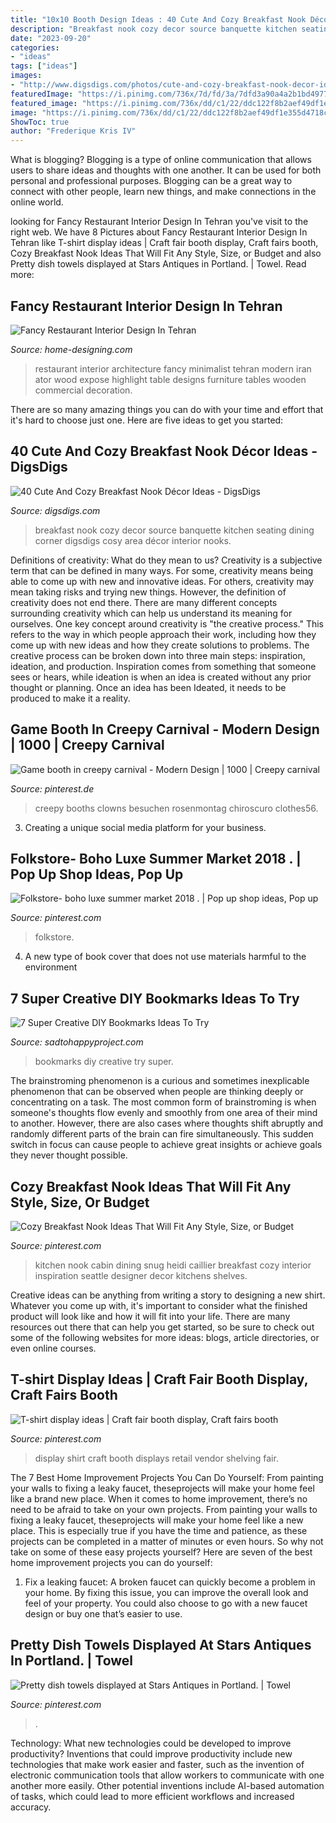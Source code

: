 ```yaml
---
title: "10x10 Booth Design Ideas : 40 Cute And Cozy Breakfast Nook Décor Ideas"
description: "Breakfast nook cozy decor source banquette kitchen seating dining corner digsdigs cosy area décor interior nooks"
date: "2023-09-20"
categories:
- "ideas"
tags: ["ideas"]
images:
- "http://www.digsdigs.com/photos/cute-and-cozy-breakfast-nook-decor-ideas-21-554x752.jpg"
featuredImage: "https://i.pinimg.com/736x/7d/fd/3a/7dfd3a90a4a2b1bd4977d7e95d02b83b.jpg"
featured_image: "https://i.pinimg.com/736x/dd/c1/22/ddc122f8b2aef49df1e355d4718cff86.jpg"
image: "https://i.pinimg.com/736x/dd/c1/22/ddc122f8b2aef49df1e355d4718cff86.jpg"
ShowToc: true
author: "Frederique Kris IV"
---
```



What is blogging?
Blogging is a type of online communication that allows users to share ideas and thoughts with one another. It can be used for both personal and professional purposes. Blogging can be a great way to connect with other people, learn new things, and make connections in the online world.

	

		
looking for Fancy Restaurant Interior Design In Tehran you've visit to the right web. We have 8 Pictures about Fancy Restaurant Interior Design In Tehran like T-shirt display ideas | Craft fair booth display, Craft fairs booth, Cozy Breakfast Nook Ideas That Will Fit Any Style, Size, or Budget and also Pretty dish towels displayed at Stars Antiques in Portland. | Towel. Read more:
		
    
## Fancy Restaurant Interior Design In Tehran

<img loading=lazy src="http://cdn.home-designing.com/wp-content/uploads/2011/10/fancy-wall-highlight.jpg" onerror="this.onerror=null;this.src='https://tse3.mm.bing.net/th?id=OIP.k43Uvyv4md80tlRpA9zIVgHaE8&amp;pid=15.1';" alt="Fancy Restaurant Interior Design In Tehran">

_Source: home-designing.com_

>restaurant interior architecture fancy minimalist tehran modern iran ator wood expose highlight table designs furniture tables wooden commercial decoration. 

	

There are so many amazing things you can do with your time and effort that it's hard to choose just one. Here are five ideas to get you started: 

    
## 40 Cute And Cozy Breakfast Nook Décor Ideas - DigsDigs

<img loading=lazy src="http://www.digsdigs.com/photos/cute-and-cozy-breakfast-nook-decor-ideas-21-554x752.jpg" onerror="this.onerror=null;this.src='https://tse3.mm.bing.net/th?id=OIP.qSSKoVFK7UwY9eIkEQrSeQHaKD&amp;pid=15.1';" alt="40 Cute And Cozy Breakfast Nook Décor Ideas - DigsDigs">

_Source: digsdigs.com_

>breakfast nook cozy decor source banquette kitchen seating dining corner digsdigs cosy area décor interior nooks. 

	

Definitions of creativity: What do they mean to us?
Creativity is a subjective term that can be defined in many ways. For some, creativity means being able to come up with new and innovative ideas. For others, creativity may mean taking risks and trying new things. However, the definition of creativity does not end there. There are many different concepts surrounding creativity which can help us understand its meaning for ourselves.
One key concept around creativity is "the creative process." This refers to the way in which people approach their work, including how they come up with new ideas and how they create solutions to problems. The creative process can be broken down into three main steps: inspiration, ideation, and production. Inspiration comes from something that someone sees or hears, while ideation is when an idea is created without any prior thought or planning. Once an idea has been Ideated, it needs to be produced to make it a reality.

    
## Game Booth In Creepy Carnival - Modern Design | 1000 | Creepy Carnival

<img loading=lazy src="https://i.pinimg.com/736x/f6/df/cf/f6dfcf2ebf39dc6613f276b0fdef5528.jpg" onerror="this.onerror=null;this.src='https://tse2.mm.bing.net/th?id=OIP.veCz4xJ-852TM_VevvKlvQHaKT&amp;pid=15.1';" alt="Game booth in creepy carnival - Modern Design | 1000 | Creepy carnival">

_Source: pinterest.de_

>creepy booths clowns besuchen rosenmontag chiroscuro clothes56. 

	

3. Creating a unique social media platform for your business.

    
## Folkstore- Boho Luxe Summer Market 2018 . | Pop Up Shop Ideas, Pop Up

<img loading=lazy src="https://i.pinimg.com/736x/dd/c1/22/ddc122f8b2aef49df1e355d4718cff86.jpg" onerror="this.onerror=null;this.src='https://tse2.mm.bing.net/th?id=OIP._rKnxLXma84BvJFAQsOo8QHaJ3&amp;pid=15.1';" alt="Folkstore- boho luxe summer market 2018 . | Pop up shop ideas, Pop up">

_Source: pinterest.com_

>folkstore. 

	

4. A new type of book cover that does not use materials harmful to the environment 

    
## 7 Super Creative DIY Bookmarks Ideas To Try

<img loading=lazy src="https://sadtohappyproject.com/wp-content/uploads/2015/10/Creative-DIY-Bookmarks-Ideas4.jpg" onerror="this.onerror=null;this.src='https://tse1.mm.bing.net/th?id=OIP.JxPAX7vM1NwKnUDY3OyN5QHaG_&amp;pid=15.1';" alt="7 Super Creative DIY Bookmarks Ideas To Try">

_Source: sadtohappyproject.com_

>bookmarks diy creative try super. 

	

The brainstroming phenomenon is a curious and sometimes inexplicable phenomenon that can be observed when people are thinking deeply or concentrating on a task. The most common form of brainstroming is when someone's thoughts flow evenly and smoothly from one area of their mind to another. However, there are also cases where thoughts shift abruptly and randomly different parts of the brain can fire simultaneously. This sudden switch in focus can cause people to achieve great insights or achieve goals they never thought possible.

    
## Cozy Breakfast Nook Ideas That Will Fit Any Style, Size, Or Budget

<img loading=lazy src="https://i.pinimg.com/736x/7d/fd/3a/7dfd3a90a4a2b1bd4977d7e95d02b83b.jpg" onerror="this.onerror=null;this.src='https://tse3.mm.bing.net/th?id=OIP.1jZl5VKiv8iRNpLRn0NphwHaLD&amp;pid=15.1';" alt="Cozy Breakfast Nook Ideas That Will Fit Any Style, Size, or Budget">

_Source: pinterest.com_

>kitchen nook cabin dining snug heidi caillier breakfast cozy interior inspiration seattle designer decor kitchens shelves. 

	

Creative ideas can be anything from writing a story to designing a new shirt. Whatever you come up with, it's important to consider what the finished product will look like and how it will fit into your life. There are many resources out there that can help you get started, so be sure to check out some of the following websites for more ideas: blogs, article directories, or even online courses.

    
## T-shirt Display Ideas | Craft Fair Booth Display, Craft Fairs Booth

<img loading=lazy src="https://i.pinimg.com/736x/a7/47/2c/a7472c44a733683dfc8adbaaa536b993.jpg" onerror="this.onerror=null;this.src='https://tse4.mm.bing.net/th?id=OIP.YoYcXK96xazxM2JTQPmzKgHaJ3&amp;pid=15.1';" alt="T-shirt display ideas | Craft fair booth display, Craft fairs booth">

_Source: pinterest.com_

>display shirt craft booth displays retail vendor shelving fair. 

	

The 7 Best Home Improvement Projects You Can Do Yourself: From painting your walls to fixing a leaky faucet, theseprojects will make your home feel like a brand new place.
When it comes to home improvement, there’s no need to be afraid to take on your own projects. From painting your walls to fixing a leaky faucet, theseprojects will make your home feel like a new place. This is especially true if you have the time and patience, as these projects can be completed in a matter of minutes or even hours. So why not take on some of these easy projects yourself? Here are seven of the best home improvement projects you can do yourself: 
1. Fix a leaking faucet: A broken faucet can quickly become a problem in your home. By fixing this issue, you can improve the overall look and feel of your property. You could also choose to go with a new faucet design or buy one that’s easier to use.


    
## Pretty Dish Towels Displayed At Stars Antiques In Portland. | Towel

<img loading=lazy src="https://i.pinimg.com/736x/bc/4f/c4/bc4fc43814d059af915d3cddd7ddafd3--dish-towels-display-ideas.jpg" onerror="this.onerror=null;this.src='https://tse4.mm.bing.net/th?id=OIP.D7xOM86a0dOphHwo0GsFJgHaJ3&amp;pid=15.1';" alt="Pretty dish towels displayed at Stars Antiques in Portland. | Towel">

_Source: pinterest.com_

>. 

	

Technology: What new technologies could be developed to improve productivity?
Inventions that could improve productivity include new technologies that make work easier and faster, such as the invention of electronic communication tools that allow workers to communicate with one another more easily. Other potential inventions include AI-based automation of tasks, which could lead to more efficient workflows and increased accuracy.

